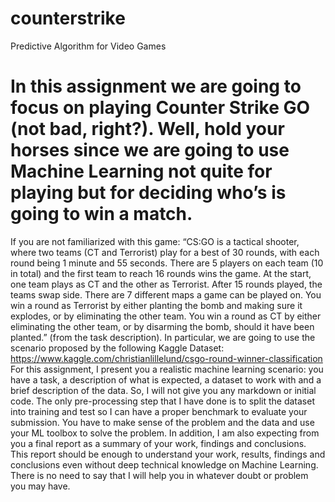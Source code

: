 # counterstrike
Predictive Algorithm for Video Games


# In this assignment we are going to focus on playing Counter Strike GO (not bad, right?). Well, hold your horses since we are going to use Machine Learning not quite for playing but for deciding who’s is going to win a match.
If you are not familiarized with this game: “CS:GO is a tactical shooter, where two teams (CT and Terrorist) play for a best of 30 rounds, with each round being 1 minute and 55 seconds. There are 5 players on each team (10 in total) and the first team to reach 16 rounds wins the game. At the start, one team plays as CT and the other as Terrorist. After 15 rounds played, the teams swap side. There are 7 different maps a game can be played on. You win a round as Terrorist by either planting the bomb and making sure it explodes, or by eliminating the other team. You win a round as CT by either eliminating the other team, or by disarming the bomb, should it have been planted.” (from the task description).
In particular, we are going to use the scenario proposed by the following Kaggle Dataset:
https://www.kaggle.com/christianlillelund/csgo-round-winner-classification
For this assignment, I present you a realistic machine learning scenario: you have a task, a description of what is expected, a dataset to work with and a brief description of the data. So, I will not give you any markdown or initial code. The only pre-processing step that I have done is to split the dataset into training and test so I can have a proper benchmark to evaluate your submission.
You have to make sense of the problem and the data and use your ML toolbox to solve the problem. In addition, I am also expecting from you a final report as a summary of your work, findings and conclusions. This report should be enough to understand your work, results, findings and conclusions even without deep technical knowledge on Machine Learning.
There is no need to say that I will help you in whatever doubt or problem you may have.

